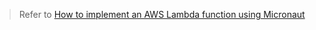 > Refer to [How to implement an AWS Lambda function using Micronaut](https://www.naiyerasif.com/post/2025/07/13/how-to-implement-an-aws-lambda-function-using-micronaut/)
